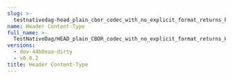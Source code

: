 ```yaml
---
slug: >-
  testnativedag-head_plain_cbor_codec_with_no_explicit_format_returns_http_200-header_content-type
name: Header Content-Type
full_name: >-
  TestNativeDag/HEAD_plain_CBOR_codec_with_no_explicit_format_returns_HTTP_200/Header_Content-Type
versions:
  - dev-44b0eaa-dirty
  - v0.0.2
title: Header Content-Type
---
```


